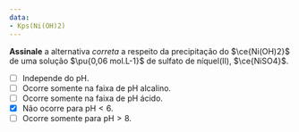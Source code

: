 ```yaml
---
data:
- Kps(Ni(OH)2)
---
```


**Assinale** a alternativa *correta* a respeito da precipitação do $\ce{Ni(OH)2}$ de uma solução $\pu{0,06 mol.L-1}$ de sulfato de níquel(II), $\ce{NiSO4}$.

- [ ] Independe do $\mathrm{pH}$.    
- [ ] Ocorre somente na faixa de $\mathrm{pH}$ alcalino.    
- [ ] Ocorre somente na faixa de $\mathrm{pH}$ ácido.    
- [x] Não ocorre para $\mathrm{pH} < 6$.
- [ ] Ocorre somente para $\mathrm{pH} > 8$.
